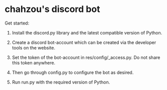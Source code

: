# chahzou's discord bot

Get started:

1) Install the discord.py library and the latest compatible version of Python.

2) Create a discord bot-account which can be created via the developer tools on the website.

3) Set the token of the bot-account in res/config/_access.py. Do not share this token anywhere.

4) Then go through config.py to configure the bot as desired.

5) Run run.py with the required version of Python.
